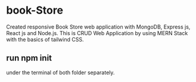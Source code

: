 # book-Store
Created responsive Book Store web application with MongoDB, Express js, React js and Node.js.
This is CRUD Web Application by using MERN Stack with the basics of tailwind CSS.
## run npm init
under the terminal of both folder separately.
